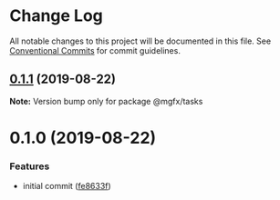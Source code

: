 # Change Log

All notable changes to this project will be documented in this file.
See [Conventional Commits](https://conventionalcommits.org) for commit guidelines.

## [0.1.1](https://github.com/ai-labs-team/mgFx/compare/@mgfx/tasks@0.1.0...@mgfx/tasks@0.1.1) (2019-08-22)

**Note:** Version bump only for package @mgfx/tasks





# 0.1.0 (2019-08-22)


### Features

* initial commit ([fe8633f](https://github.com/ai-labs-team/mgFx/commit/fe8633f))
